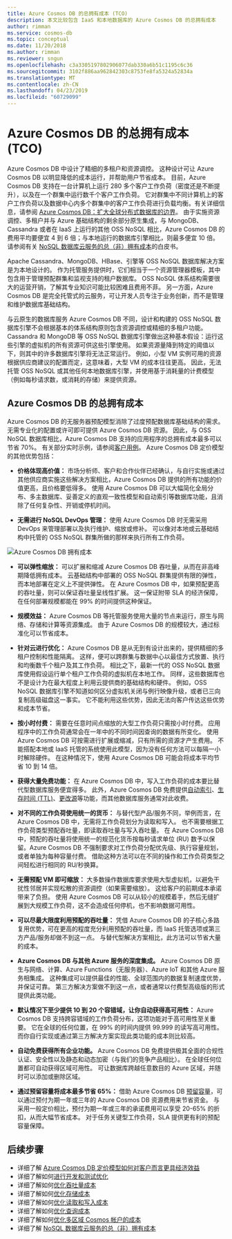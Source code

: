 ```yaml
---
title: Azure Cosmos DB 的总拥有成本 (TCO)
description: 本文比较包含 IaaS 和本地数据库的 Azure Cosmos DB 的总拥有成本
author: rimman
ms.service: cosmos-db
ms.topic: conceptual
ms.date: 11/20/2018
ms.author: rimman
ms.reviewer: sngun
ms.openlocfilehash: c3a3305197802906077dab330a6b51c1195c6c36
ms.sourcegitcommit: 3102f886aa962842303c8753fe8fa5324a52834a
ms.translationtype: MT
ms.contentlocale: zh-CN
ms.lasthandoff: 04/23/2019
ms.locfileid: "60729099"
---
```

# <a name="total-cost-of-ownershiptco-with-azure-cosmos-db"></a>Azure Cosmos DB 的总拥有成本 (TCO)

Azure Cosmos DB 中设计了精细的多租户和资源调控。 这种设计可让 Azure Cosmos DB 以明显降低的成本运行，并帮助用户节省成本。 目前，Azure Cosmos DB 支持在一台计算机上运行 280 多个客户工作负荷（密度还是不断提升），以及在一个群集中运行数千个客户工作负荷。 它对群集中不同计算机上的客户工作负荷以及数据中心内多个群集中的客户工作负荷进行负载均衡。有关详细信息，请参阅 [Azure Cosmos DB：扩大全球分布式数据库的边界](https://azure.microsoft.com/blog/azure-cosmos-db-pushing-the-frontier-of-globally-distributed-databases/)。 由于实施资源调控、多租户并与 Azure 基础结构的剩余部分原生集成，与 MongoDB、Cassandra 或者在 IaaS 上运行的其他 OSS NoSQL 相比，Azure Cosmos DB 的费用平均要便宜 4 到 6 倍；与本地运行的数据库引擎相比，则最多便宜 10 倍。 请参阅有关 [NoSQL 数据库云服务的总（非）拥有成本](https://documentdbportalstorage.blob.core.windows.net/papers/11.15.2017/NoSQL%20TCO%20paper.pdf)的白皮书。

Apache Cassandra、MongoDB、HBase、引擎等 OSS NoSQL 数据库解决方案是为本地设计的。 作为托管服务提供时，它们相当于一个资源管理器模板，其中包含用于管理预配群集和监视支持的租户数据库。 OSS NoSQL 体系结构需要很大的运营开销，了解其专业知识可能比较困难且费用不菲。 另一方面，Azure Cosmos DB 是完全托管式的云服务，可让开发人员专注于业务创新，而不是管理和维护数据库基础结构。 

与云原生的数据库服务 Azure Cosmos DB 不同，设计和构建的 OSS NoSQL 数据库引擎不会根据基本的体系结构原则包含资源调控或精细的多租户功能。 Cassandra 和 MongoDB 等 OSS NoSQL 数据库引擎做出这种基本假设：运行这些引擎的虚拟机的所有资源可供这些引擎使用。 如果资源量降到特定的阈值以下，则其中的许多数据库引擎将无法正常运行。 例如，小型 VM 实例可用的资源根据供应商建议的配置而定，这意味着，大型 VM 的成本往往更高。 因此，无法托管 OSS NoSQL 或其他任何本地数据库引擎，并使用基于消耗量的计费模型（例如每秒请求数，或消耗的存储）来提供资源。

## <a name="total-cost-of-ownership-of-azure-cosmos-db"></a>Azure Cosmos DB 的总拥有成本 

Azure Cosmos DB 的无服务器预配模型消除了过度预配数据库基础结构的需求。 无需专业化的配置或许可即可提供 Azure Cosmos DB 资源。 因此，与 OSS NoSQL 数据库相比，Azure Cosmos DB 支持的应用程序的总拥有成本最多可以节省 70%。 有关部分实时示例，请参阅[客户用例](https://customers.microsoft.com/en-us/search?sq=Cosmos%20DB&ff=&p=0&so=story_publish_date%20desc)。 Azure Cosmos DB 定价模型的其他优势包括：

* **价格体现高价值：** 市场分析师、客户和合作伙伴已经确认，与自行实施或通过其他供应商实施这些解决方案相比，Azure Cosmos DB 提供的所有功能的价值更高，且价格要低得多。 使用 Azure Cosmos DB 可以大幅简化全局分布、多主数据库、妥善定义的直观一致性模型和自动索引等数据库功能，且消除了任何复杂性、开销或停机时间。

* **无需进行 NoSQL DevOps 管理：** 使用 Azure Cosmos DB 时无需采用 DevOps 来管理部署以及执行维护、缩放或修补。 可以像对本地或云基础结构中托管的 OSS NoSQL 群集所做的那样来执行所有工作负荷。

![Azure Cosmos DB 拥有成本](./media/total-cost-ownership/tco.png)

* **可以弹性缩放：** 可以扩展和缩减 Azure Cosmos DB 吞吐量，从而在非高峰期降低拥有成本。 云基础结构中部署的 OSS NoSQL 群集提供有限的弹性，而本地部署在定义上不提供弹性。 在 Azure Cosmos DB 中，如果预配更高的吞吐量，则可以保证吞吐量呈线性扩展。 这一保证附带 SLA 的经济保障，在任何部署规模都能在 99% 的时间提供这种保证。

* **规模效益：** Azure Cosmos DB 等托管服务使用大量的节点来运行，原生与网络、存储和计算等资源集成。 由于 Azure Cosmos DB 的规模较大，通过标准化可以节省成本。

* **针对云进行优化：** Azure Cosmos DB 是从无到有设计出来的，提供精细的多租户控制和性能隔离。 这样，便可以跨群集与数据中心以最佳方式放置、执行和均衡数千个租户及其工作负荷。 相比之下，最新一代的 OSS NoSQL 数据库使用假设运行单个租户工作负荷的虚拟机在本地工作。 同样，这些数据库也不是设计为在最大程度上利用云提供商的基础结构和硬件。 例如，OSS NoSQL 数据库引擎不知道如何区分虚拟机关闭与例行映像升级，或者已三向复制高级磁盘这一事实。 它不能利用这些优势，因此无法向客户传达这些优势和成本节省。

* **按小时付费：** 需要在任意时间点缩放的大型工作负荷只需按小时付费。 应用程序中的工作负荷通常会在一年中的不同时间因查询的数据有所变化。 使用 Azure Cosmos DB 可按需进行扩展或缩减，只有所需的资源才产生费用。 不能搭配本地或 IaaS 托管的系统使用此模型，因为没有任何方法可以每隔一小时解除硬件。 在这种情况下，使用 Azure Cosmos DB 可能会将成本平均节省 10 到 14 倍。

* **获得大量免费功能：** 在 Azure Cosmos DB 中，写入工作负荷的成本要比替代型数据库服务便宜得多。 此外，Azure Cosmos DB 免费提供[自动索引](indexing-policies.md)、[生存时间 (TTL)](time-to-live.md)、[更改源](change-feed.md)等功能，而其他数据库服务通常对此收费。

* **对不同的工作负荷使用统一的货币：** 与替代型产品/服务不同，举例而言，在 Azure Cosmos DB 中，无需将工作负荷划分为读取和写入。 也不需要根据工作负荷类型预配吞吐量，即读取吞吐量与写入吞吐量。 在 Azure Cosmos DB 中，预配的吞吐量将使用统一的规范化货币按每秒请求单位 (RU) 数予以保留。Azure Cosmos DB 不强制要求对工作负荷分配优先级、执行容量规划，或者单独为每种容量付费。 借助这种方法可以在不同的操作和工作负荷类型之间轻松进行相同的 RU/秒换算。

* **无需预配 VM 即可缩放：** 大多数操作数据库要求使用大型虚拟机，以避免干扰性邻居并实现松散的资源调控（如果需要缩放）。 这给客户的前期成本承诺带来了负担。 使用 Azure Cosmos DB 可以从较小的规模着手，然后无缝扩展到大规模工作负荷，这不会造成任何停机，也不影响数据可用性。

* **可以尽最大限度利用预配的吞吐量：** 凭借 Azure Cosmos DB 的子核心多路复用优势，可在更高的程度充分利用预配的吞吐量，而 IaaS 托管选项或第三方产品/服务却做不到这一点。 与替代型解决方案相比，此方法可以节省大量的成本。

* **Azure Cosmos DB 与其他 Azure 服务的深度集成。** Azure Cosmos DB 原生与网络、计算、Azure Functions（无服务器）、Azure IoT 和其他 Azure 服务相集成。 这种集成可以提供最佳的性能、全球范围内的数据复制速度优势，并保证可靠。 第三方解决方案做不到这一点，或者通常以付费型高级版的形式提供此类功能。

* **默认情况下至少提供 10 到 20 个容错域，让你自动获得高可用性：** Azure Cosmos DB 支持跨容错域的工作负荷分布，这项功能对于高可用性至关重要。 它在全球的任何位置，在 99% 的时间内提供 99.999 的读写高可用性。 而你自行实现或通过第三方解决方案实现此类功能的成本则比较高。

* **自动免费获得所有企业功能。** Azure Cosmos DB 免费提供极其全面的合规性认证、安全性以及静态和动态加密（与我们的竞争产品相比）。 在全球任何位置都可自动获得区域可用性。 可让数据库跨越任意数目的 Azure 区域，并随时可以添加或删除区域。

* **通过预留容量将成本最多节省 65%：** 借助 Azure Cosmos DB [预留容量](cosmos-db-reserved-capacity.md)，可以通过预付为期一年或三年的 Azure Cosmos DB 资源费用来节省资金。 与采用一般定价相比，预付为期一年或三年的承诺费用可以享受 20-65% 的折扣，从而大幅节省成本。 对于任务关键型工作负荷，SLA 提供更有利的预配容量保障。

## <a name="next-steps"></a>后续步骤

* 详细了解 [Azure Cosmos DB 定价模型如何对客户而言更具经济效益](total-cost-ownership.md)
* 详细了解如何[进行开发和测试优化](optimize-dev-test.md)
* 详细了解如何[优化吞吐量成本](optimize-cost-throughput.md)
* 详细了解如何[优化存储成本](optimize-cost-storage.md)
* 详细了解如何[优化读取和写入成本](optimize-cost-reads-writes.md)
* 详细了解如何[优化查询成本](optimize-cost-queries.md)
* 详细了解如何[优化多区域 Cosmos 帐户的成本](optimize-cost-regions.md)
* 详细了解 [NoSQL 数据库云服务的总（非）拥有成本](https://documentdbportalstorage.blob.core.windows.net/papers/11.15.2017/NoSQL%20TCO%20paper.pdf)
